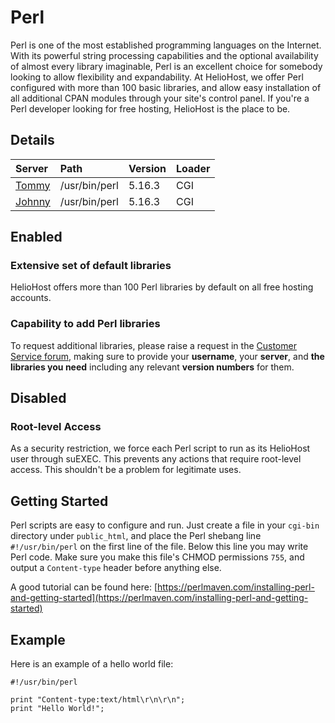 # Perl

Perl is one of the most established programming languages on the Internet. With its powerful string processing capabilities and the optional availability of almost every library imaginable, Perl is an excellent choice for somebody looking to allow flexibility and expandability. At HelioHost, we offer Perl configured with more than 100 basic libraries, and allow easy installation of all additional CPAN modules through your site's control panel. If you're a Perl developer looking for free hosting, HelioHost is the place to be.

## Details

| **Server** | Path | Version | Loader |
| :--- | :--- | :--- | :--- |
| [Tommy](../servers/virtual/tommy.md) | /usr/bin/perl | 5.16.3 | CGI |
| [Johnny](../servers/virtual/johnny.md) | /usr/bin/perl | 5.16.3 | CGI |

## Enabled

### Extensive set of default libraries

HelioHost offers more than 100 Perl libraries by default on all free hosting accounts.

### Capability to add Perl libraries

To request additional libraries, please raise a request in the [Customer Service forum](https://helionet.org/index/forum/45-customer-service/?do=add), making sure to provide your **username**, your **server**, and **the libraries you need** including any relevant **version numbers** for them.

## Disabled

### Root-level Access

As a security restriction, we force each Perl script to run as its HelioHost user through suEXEC. This prevents any actions that require root-level access. This shouldn't be a problem for legitimate uses.

## Getting Started

Perl scripts are easy to configure and run. Just create a file in your `cgi-bin` directory under `public_html`, and place the Perl shebang line `#!/usr/bin/perl` on the first line of the file. Below this line you may write Perl code. Make sure you make this file's CHMOD permissions `755`, and output a `Content-type` header before anything else.

A good tutorial can be found here: [https://perlmaven.com/installing-perl-and-getting-started](https://perlmaven.com/installing-perl-and-getting-started)

## Example

Here is an example of a hello world file:

```text
#!/usr/bin/perl

print "Content-type:text/html\r\n\r\n";
print "Hello World!";
```


